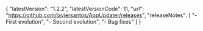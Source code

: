 {
  "latestVersion": "1.2.2",
  "latestVersionCode": 11,
  "url": "https://github.com/javiersantos/AppUpdater/releases",
  "releaseNotes": [
    "- First evolution",
    "- Second evolution",
    "- Bug fixes"
  ]
}
